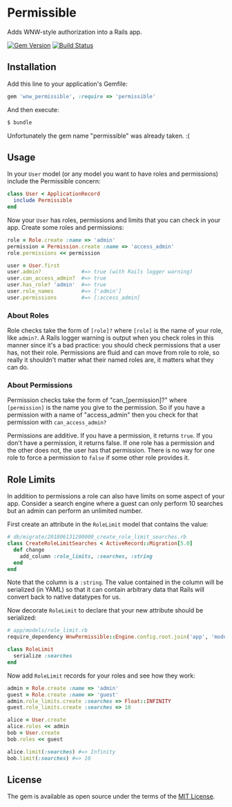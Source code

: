 # Permissible
Adds WNW-style authorization into a Rails app.

[![Gem Version](https://badge.fury.io/rb/wnw-permissible.svg)](https://badge.fury.io/rb/wnw-permissible)
[![Build Status](https://semaphoreci.com/api/v1/workingnotworking/wnw-permissible/branches/master/badge.svg)](https://semaphoreci.com/workingnotworking/wnw-permissible)

## Installation
Add this line to your application's Gemfile:

```ruby
gem 'wnw_permissible', :require => 'permissible'
```

And then execute:
```bash
$ bundle
```

Unfortunately the gem name "permissible" was already taken. :(

## Usage
In your `User` model (or any model you want to have roles and permissions) include the Permissible concern:

```ruby
class User < ApplicationRecord
  include Permissible
end
```

Now your `User` has roles, permissions and limits that you can check in your app. Create some roles and permissions:

```ruby
role = Role.create :name => 'admin'
permission = Permission.create :name => 'access_admin'
role.permissions << permission
```

```ruby
user = User.first
user.admin?             #=> true (with Rails logger warning)
user.can_access_admin?  #=> true
user.has_role? 'admin'  #=> true
user.role_names         #=> ['admin']
user.permissions        #=> [:access_admin]
```

### About Roles

Role checks take the form of `[role]?` where `[role]` is the name of your role, like `admin?`. A Rails logger warning is output when you check roles in this manner since it's a bad practice: you should check permissions that a user has, not their role. Permissions are fluid and can move from role to role, so really it shouldn't matter what their named roles are, it matters what they can do.

### About Permissions

Permission checks take the form of "can_[permission]?" where `[permission]` is the name you give to the permission. So if you have a permission with a name of "access_admin" then you check for that permission with `can_access_admin?`

Permissions are additive. If you have a permission, it returns `true`. If you don't have a permission, it returns false. If one role has a permission and the other does not, the user has that permission. There is no way for one role to force a permission to `false` if some other role provides it.

## Role Limits

In addition to permissions a role can also have limits on some aspect of your app. Consider a search engine where a guest can only perform 10 searches but an admin can perform an unlimited number.

First create an attribute in the `RoleLimit` model that contains the value:

```ruby
# db/migrate/201806131200000_create_role_limit_searches.rb
class CreateRoleLimitSearches < ActiveRecord::Migration[5.0]
  def change
    add_column :role_limits, :searches, :string
  end
end
```

Note that the column is a `:string`. The value contained in the column will be serialized (in YAML) so that it can contain arbitrary data that Rails will convert back to native datatypes for us.

Now decorate `RoleLimit` to declare that your new attribute should be serialized:

```ruby
# app/models/role_limit.rb
require_dependency WnwPermissible::Engine.config.root.join('app', 'models', __FILE__).to_s

class RoleLimit
  serialize :searches
end
```

Now add `RoleLimit` records for your roles and see how they work:

```ruby
admin = Role.create :name => 'admin'
guest = Role.create :name => 'guest'
admin.role_limits.create :searches => Float::INFINITY
guest.role_limits.create :searches => 10

alice = User.create
alice.roles << admin
bob = User.create
bob.roles << guest

alice.limit(:searches) #=> Infinity
bob.limit(:searches) #=> 10
```

## License
The gem is available as open source under the terms of the [MIT License](https://opensource.org/licenses/MIT).
